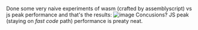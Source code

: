 Done some very naive experiments of wasm (crafted by assemblyscript) vs js peak performance and that's the results:
![image](https://github.com/arturgawlik/assemblyscript-experiments/assets/26879804/e479ff47-8dbd-45c7-a88b-6f781f36810a)
Concusions? JS peak (staying on *fast code* path) performance is preaty neat.
